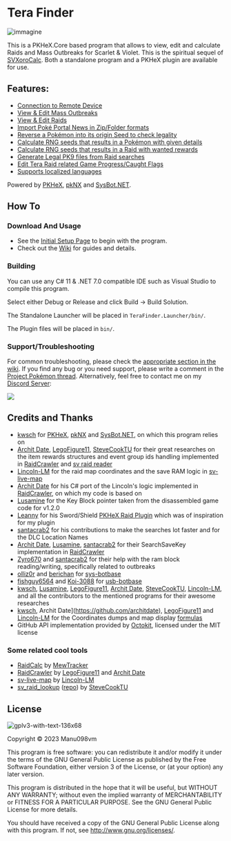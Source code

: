 # Tera Finder
![immagine](https://github.com/Manu098vm/Tera-Finder/assets/52102823/9e602c4e-9e57-42b5-aed6-e3239f89c721)

This is a PKHeX.Core based program that allows to view, edit and calculate Raids and Mass Outbreaks for Scarlet & Violet. This is the spiritual sequel of [SVXoroCalc](https://github.com/Manu098vm/SVResearches).
Both a standalone program and a PKHeX plugin are available for use.

## Features:
* [Connection to Remote Device](https://github.com/Manu098vm/Tera-Finder/wiki/Connect-To-Remote-Device)
* [View & Edit Mass Outbreaks](https://github.com/Manu098vm/Tera-Finder/wiki/Mass-Outbreak-Viewer-&-Editor)
* [View & Edit Raids](https://github.com/Manu098vm/Tera-Finder/wiki/Raid-Viewer-&-Editor)
* [Import Poké Portal News in Zip/Folder formats](https://github.com/Manu098vm/Tera-Finder/wiki/Raid-Event---Pok%C3%A9-Portal-News-Importer)
* [Reverse a Pokémon into its origin Seed to check legality](https://github.com/Manu098vm/Tera-Finder/wiki/Seed-Checker)
* [Calculate RNG seeds that results in a Pokémon with given details](https://github.com/Manu098vm/Tera-Finder/wiki/Raid-Calculator)
* [Calculate RNG seeds that results in a Raid with wanted rewards](https://github.com/Manu098vm/Tera-Finder/wiki/Reward-Calculator)
* [Generate Legal PK9 files from Raid searches](https://github.com/Manu098vm/Tera-Finder/wiki/How-to-generate-Legal-PK9-Pok%C3%A9mon-from-Tera-Raids)
* [Edit Tera Raid related Game Progress/Caught Flags](https://github.com/Manu098vm/Tera-Finder/wiki/Game-Flags-Editor)
* [Supports localized languages](https://github.com/Manu098vm/Tera-Finder/wiki/General-Guide#about-the-localizations)

Powered by [PKHeX](https://github.com/kwsch/PKHeX), [pkNX](https://github.com/kwsch/pkNX) and [SysBot.NET](https://github.com/kwsch/SysBot.NET).

## How To
### Download And Usage
* See the [Initial Setup Page](https://github.com/Manu098vm/Tera-Finder/wiki/General-Guide) to begin with the program. 
* Check out the [Wiki](https://github.com/Manu098vm/Tera-Finder/wiki) for guides and details.

### Building
You can use any C# 11 & .NET 7.0 compatible IDE such as Visual Studio to compile this program.

Select either Debug or Release and click Build -> Build Solution.

The Standalone Launcher will be placed in `TeraFinder.Launcher/bin/`.

The Plugin files will be placed in `bin/`.

### Support/Troubleshooting
For common troubleshooting, please check the [appropriate section in the wiki](https://github.com/Manu098vm/Tera-Finder/wiki#troubleshooting).
If you find any bug or you need support, please write a comment in the [Project Pokémon thread](https://projectpokemon.org/home/forums/topic/62964-scvi-tera-finder-saveram-tera-raid-viewer-editor-calculator-and-more/).
Alternatively, feel free to contact me on my [Discord Server](https://discord.gg/yWveAjKbKt):

[<img src="https://canary.discordapp.com/api/guilds/693083823197519873/widget.png?style=banner2">](https://discord.gg/yWveAjKbKt)

## Credits and Thanks
* [kwsch](https://github.com/kwsch) for [PKHeX](https://github.com/kwsch/PKHeX), [pkNX](https://github.com/kwsch/pkNX) and [SysBot.NET](https://github.com/kwsch/SysBot.NET), on which this program relies on
* [Archit Date](https://github.com/architdate), [LegoFigure11](https://github.com/LegoFigure11), [SteveCookTU](https://github.com/SteveCookTU) for their great researches on the item rewards structures and event group ids handling implemented in [RaidCrawler](https://github.com/LegoFigure11/RaidCrawler/blob/main/Structures/RaidRewards.cs) and [sv raid reader](https://github.com/SteveCookTU/sv_raid_reader/blob/master/src/item_list.rs)
* [Lincoln-LM](https://github.com/Lincoln-LM) for the raid map coordinates and the save RAM logic in [sv-live-map](https://github.com/Lincoln-LM/sv-live-map)
* [Archit Date](https://github.com/architdate) for his C# port of the Lincoln's logic implemented in [RaidCrawler](https://github.com/LegoFigure11/RaidCrawler), on which my code is based on
* [Lusamine](https://github.com/Lusamine) for the Key Block pointer taken from the disassembled game code for v1.2.0
* [Leanny](https://github.com/Leanny) for his Sword/Shield [PKHeX Raid Plugin](https://github.com/Leanny/PKHeX_Raid_Plugin) which was of inspiration for my plugin
* [santacrab2](https://github.com/santacrab2) for his contributions to make the searches lot faster and for the DLC Location Names
* [Archit Date](https://github.com/architdate), [Lusamine](https://github.com/Lusamine), [santacrab2](https://github.com/santacrab2) for their SearchSaveKey implementation in [RaidCrawler](https://github.com/LegoFigure11/RaidCrawler/blob/f8e996aac4b134e6eb6231d539c345748fead490/RaidCrawler.Core/Connection/ConnectionWrapper.cs#L126)
* [Zyro670](https://github.com/zyro670) and [santacrab2](https://github.com/santacrab2) for their help with the ram block reading/writing, specifically related to outbreaks
* [olliz0r](https://github.com/olliz0r) and [berichan](https://github.com/berichan) for [sys-botbase](https://github.com/olliz0r/sys-botbase)
* [fishguy6564](https://github.com/fishguy6564) and [Koi-3088](https://github.com/Koi-3088) for [usb-botbase](https://github.com/Koi-3088/USB-Botbase)
* [kwsch](https://github.com/kwsch), [Lusamine](https://github.com/Lusamine), [LegoFigure11](https://github.com/LegoFigure11), [Archit Date](https://github.com/architdate), [SteveCookTU](https://github.com/SteveCookTU), [Lincoln-LM](https://github.com/Lincoln-LM), and all the contributors to the mentioned programs for their awesome researches
* [kwsch](https://github.com/kwsch), Archit Date](https://github.com/architdate), [LegoFigure11](https://github.com/LegoFigure11) and [Lincoln-LM](https://github.com/Lincoln-LM) for the Coordinates dumps and map display [formulas](https://github.com/LegoFigure11/RaidCrawler/blob/d36475046c638fbc37fbeb0aaa001f3663273b9b/RaidCrawler.WinForms/MainWindow.cs#L1589)
* GitHub API implementation provided by [Octokit](https://github.com/octokit/octokit.net), licensed under the MIT license

### Some related cool tools
* [RaidCalc](https://github.com/MewTracker/sv-research) by [MewTracker](https://github.com/MewTracker)
* [RaidCrawler](https://github.com/LegoFigure11/RaidCrawler) by [LegoFigure11](https://github.com/LegoFigure11) and [Archit Date](https://github.com/architdate)
* [sv-live-map](https://github.com/Lincoln-LM/sv-live-map) by [Lincoln-LM](https://github.com/Lincoln-LM)
* [sv_raid_lookup](https://stevecooktu.github.io/sv_raid_lookup/) ([repo](https://github.com/SteveCookTU/sv_raid_lookup)) by [SteveCookTU](https://github.com/SteveCookTU)

## License
![gplv3-with-text-136x68](https://user-images.githubusercontent.com/52102823/199572700-4e02ed70-74ef-4d67-991e-3168d93aac0d.png)

Copyright © 2023 Manu098vm

This program is free software: you can redistribute it and/or modify
it under the terms of the GNU General Public License as published by
the Free Software Foundation, either version 3 of the License, or
(at your option) any later version.

This program is distributed in the hope that it will be useful,
but WITHOUT ANY WARRANTY; without even the implied warranty of
MERCHANTABILITY or FITNESS FOR A PARTICULAR PURPOSE.  See the
GNU General Public License for more details.

You should have received a copy of the GNU General Public License
along with this program.  If not, see <http://www.gnu.org/licenses/>.
